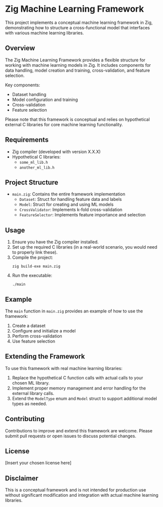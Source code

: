 # Zig Machine Learning Framework

This project implements a conceptual machine learning framework in Zig, demonstrating how to structure a cross-functional model that interfaces with various machine learning libraries.

## Overview

The Zig Machine Learning Framework provides a flexible structure for working with machine learning models in Zig. It includes components for data handling, model creation and training, cross-validation, and feature selection.

Key components:
- Dataset handling
- Model configuration and training
- Cross-validation
- Feature selection

Please note that this framework is conceptual and relies on hypothetical external C libraries for core machine learning functionality.

## Requirements

- Zig compiler (developed with version X.X.X)
- Hypothetical C libraries:
  - `some_ml_lib.h`
  - `another_ml_lib.h`

## Project Structure

- `main.zig`: Contains the entire framework implementation
  - `Dataset`: Struct for handling feature data and labels
  - `Model`: Struct for creating and using ML models
  - `CrossValidator`: Implements k-fold cross-validation
  - `FeatureSelector`: Implements feature importance and selection

## Usage

1. Ensure you have the Zig compiler installed.
2. Set up the required C libraries (in a real-world scenario, you would need to properly link these).
3. Compile the project:
   ```
   zig build-exe main.zig
   ```
4. Run the executable:
   ```
   ./main
   ```

## Example

The `main` function in `main.zig` provides an example of how to use the framework:

1. Create a dataset
2. Configure and initialize a model
3. Perform cross-validation
4. Use feature selection

## Extending the Framework

To use this framework with real machine learning libraries:

1. Replace the hypothetical C function calls with actual calls to your chosen ML library.
2. Implement proper memory management and error handling for the external library calls.
3. Extend the `ModelType` enum and `Model` struct to support additional model types as needed.

## Contributing

Contributions to improve and extend this framework are welcome. Please submit pull requests or open issues to discuss potential changes.

## License

[Insert your chosen license here]

## Disclaimer

This is a conceptual framework and is not intended for production use without significant modification and integration with actual machine learning libraries.
